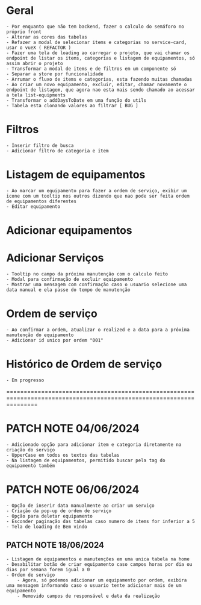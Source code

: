 # Geral
    - Por enquanto que não tem backend, fazer o calculo do semáforo no próprio front
    - Alterar as cores das tabelas
    - Refazer a modal de selecionar items e categorias no service-card, usar o vueX ( REFACTOR )
    - Fazer uma tela de loading ao carregar o projeto, que vai chamar os endpoint de listar os items, categorias e listagem de equipamentos, só assim abrir o projeto
    - Transformar a modal de items e de filtros em um componente só
    - Separar a store por funcionalidade
    - Arrumar o fluxo de items e categorias, esta fazendo muitas chamadas
    - Ao criar um novo equipamento, excluir, editar, chamar novamente o endpoint de listagem, que agora nao esta mais sendo chamado ao acessar a tela list-equipments
    - Transformar o addDaysToDate em uma função do utils
    - Tabela esta clonando valores ao filtrar [ BUG ]

# Filtros
    - Inserir filtro de busca
    - Adicionar filtro de categoria e item
    
# Listagem de equipamentos
    - Ao marcar um equipamento para fazer a ordem de serviço, exibir um icone com um tooltip nos outros dizendo que nao pode ser feita ordem de equipamentos diferentes
    - Editar equipamento

# Adicionar equipamentos

# Adicionar Serviços
    - Tooltip no campo da próxima manutenção com o calculo feito
    - Modal para confirmação de excluir equipamento
    - Mostrar uma mensagem com confirmação caso o usuario selecione uma data manual e ela passe do tempo de manutenção

# Ordem de serviço
    - Ao confirmar a ordem, atualizar o realized e a data para a próxima manutenção do equipamento
    - Adicionar id unico por ordem "001"

# Histórico de Ordem de serviço
    - Em progresso

 =====================================================================================================================

# PATCH NOTE 04/06/2024
    - Adicionado opção para adicionar item e categoria diretamente na criação do serviço
    - UpperCase em todos os textos das tabelas
    - Na listagem de equipamentos, permitido buscar pela tag do equipamento também

# PATCH NOTE 06/06/2024
    - Opção de inserir data manualmente ao criar um serviço
    - Criação da pop-up de ordem de serviço
    - Opção para deletar equipamento
    - Esconder paginação das tabelas caso numero de items for inferior a 5
    - Tela de loading de Bem vindo

## PATCH NOTE 18/06/2024
    - Listagem de equipamentos e manutenções em uma unica tabela na home
    - Desabilitar botão de criar equipamento caso campos horas por dia ou dias por semana forem igual a 0
    - Ordem de serviço
        - Agora, só podemos adicionar um equipamento por ordem, exibira uma mensagem informando caso o usuario tente adicionar mais de um equipamento
        - Removido campos de responsável e data da realização